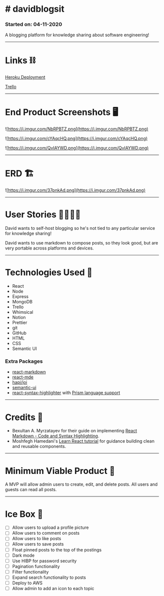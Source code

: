 # # davidblogsit

### Started on: 04-11-2020

A blogging platform for knowledge sharing about software engineering! 

---

# Links ⛓

[Heroku Deployment](https://davidblogsit.herokuapp.com/)

[Trello](https://trello.com/b/cwVj9rSX/davidblogsit)

---

# End Product Screenshots 🖥

![https://i.imgur.com/NbRPBTZ.png](https://i.imgur.com/NbRPBTZ.png)

![https://i.imgur.com/cYAqcHQ.png](https://i.imgur.com/cYAqcHQ.png)

![https://i.imgur.com/QvIAYWD.png](https://i.imgur.com/QvIAYWD.png)

---

# ERD 🏗

![https://i.imgur.com/37pnkAd.png](https://i.imgur.com/37pnkAd.png)

---

# User Stories 👩‍💻👨‍💻

David wants to self-host blogging so he's not tied to any particular service for knowledge sharing!

David wants to use markdown to compose posts, so they look good, but are very portable across platforms and devices.

---

# Technologies Used 💾

- React
- Node
- Express
- MongoDB
- Trello
- Whimsical
- Notion
- Prettier
- git
- GitHub
- HTML
- CSS
- Semantic UI

### Extra Packages

- [react-markdown](https://github.com/rexxars/react-markdown)
- [react-mde](https://github.com/andrerpena/react-mde)
- [hapi/joi](https://github.com/hapijs/joi)
- [semantic-ui](https://react.semantic-ui.com/)
- [react-syntax-highlighter](https://github.com/conorhastings/react-syntax-highlighter) with [Prism language support](https://github.com/conorhastings/react-syntax-highlighter/blob/master/AVAILABLE_LANGUAGES_PRISM.MD)

---

# Credits 🙌

- Bexultan A. Myrzatayev for their guide on implementing [React Markdown - Code and Syntax Highlighting](https://medium.com/young-developer/react-markdown-code-and-syntax-highlighting-632d2f9b4ada).
- Moshfegh Hamedani's [Learn React tutorial](https://www.youtube.com/watch?v=Ke90Tje7VS0&t=7767s) for guidance building clean and reusable components.

---

# Minimum Viable Product 🎯

A MVP will allow admin users to create, edit, and delete posts. All users and guests can read all posts.

---

# Ice Box 🧊

- [ ]  Allow users to upload a profile picture
- [ ]  Allow users to comment on posts
- [ ]  Allow users to like posts
- [ ]  Allow users to save posts
- [ ]  Float pinned posts to the top of the postings
- [ ]  Dark mode
- [ ]  Use HIBP for password security
- [ ]  Pagination functionality
- [ ]  Filter functionality
- [ ]  Expand search functionality to posts
- [ ]  Deploy to AWS
- [ ]  Allow admin to add an icon to each topic